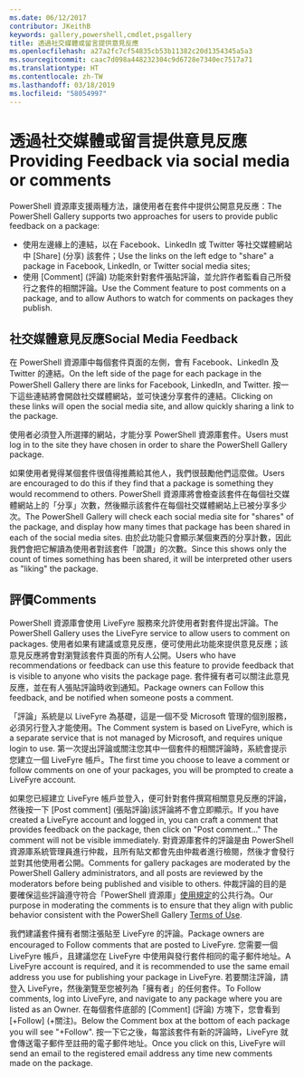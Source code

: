 ```yaml
---
ms.date: 06/12/2017
contributor: JKeithB
keywords: gallery,powershell,cmdlet,psgallery
title: 透過社交媒體或留言提供意見反應
ms.openlocfilehash: a27a2fc7cf54835cb53b11382c20d1354345a5a3
ms.sourcegitcommit: caac7d098a448232304c9d6728e7340ec7517a71
ms.translationtype: HT
ms.contentlocale: zh-TW
ms.lasthandoff: 03/18/2019
ms.locfileid: "58054997"
---
```

# <a name="providing-feedback-via-social-media-or-comments"></a><span data-ttu-id="a9583-103">透過社交媒體或留言提供意見反應</span><span class="sxs-lookup"><span data-stu-id="a9583-103">Providing Feedback via social media or comments</span></span>

<span data-ttu-id="a9583-104">PowerShell 資源庫支援兩種方法，讓使用者在套件中提供公開意見反應：</span><span class="sxs-lookup"><span data-stu-id="a9583-104">The PowerShell Gallery supports two approaches for users to provide public feedback on a package:</span></span>

- <span data-ttu-id="a9583-105">使用左邊緣上的連結，以在 Facebook、LinkedIn 或 Twitter 等社交媒體網站中 [Share] \(分享\) 該套件；</span><span class="sxs-lookup"><span data-stu-id="a9583-105">Use the links on the left edge to "share" a package in Facebook, LinkedIn, or Twitter social media sites;</span></span>
- <span data-ttu-id="a9583-106">使用 [Comment] \(評論\) 功能來針對套件張貼評論，並允許作者監看自己所發行之套件的相關評論。</span><span class="sxs-lookup"><span data-stu-id="a9583-106">Use the Comment feature to post comments on a package, and to allow Authors to watch for comments on packages they publish.</span></span>

## <a name="social-media-feedback"></a><span data-ttu-id="a9583-107">社交媒體意見反應</span><span class="sxs-lookup"><span data-stu-id="a9583-107">Social Media Feedback</span></span>

<span data-ttu-id="a9583-108">在 PowerShell 資源庫中每個套件頁面的左側，會有 Facebook、LinkedIn 及 Twitter 的連結。</span><span class="sxs-lookup"><span data-stu-id="a9583-108">On the left side of the page for each package in the PowerShell Gallery there are links for Facebook, LinkedIn, and Twitter.</span></span>
<span data-ttu-id="a9583-109">按一下這些連結將會開啟社交媒體網站，並可快速分享套件的連結。</span><span class="sxs-lookup"><span data-stu-id="a9583-109">Clicking on these links will open the social media site, and allow quickly sharing a link to the package.</span></span>

<span data-ttu-id="a9583-110">使用者必須登入所選擇的網站，才能分享 PowerShell 資源庫套件。</span><span class="sxs-lookup"><span data-stu-id="a9583-110">Users must log in to the site they have chosen in order to share the PowerShell Gallery package.</span></span>

<span data-ttu-id="a9583-111">如果使用者覺得某個套件很值得推薦給其他人，我們很鼓勵他們這麼做。</span><span class="sxs-lookup"><span data-stu-id="a9583-111">Users are encouraged to do this if they find that a package is something they would recommend to others.</span></span>
<span data-ttu-id="a9583-112">PowerShell 資源庫將會檢查該套件在每個社交媒體網站上的「分享」次數，然後顯示該套件在每個社交媒體網站上已被分享多少次。</span><span class="sxs-lookup"><span data-stu-id="a9583-112">The PowerShell Gallery will check each social media site for "shares" of the package, and display how many times that package has been shared in each of the social media sites.</span></span>
<span data-ttu-id="a9583-113">由於此功能只會顯示某個東西的分享計數，因此我們會把它解讀為使用者對該套件「說讚」的次數。</span><span class="sxs-lookup"><span data-stu-id="a9583-113">Since this shows only the count of times something has been shared, it will be interpreted other users as "liking" the package.</span></span>

## <a name="comments"></a><span data-ttu-id="a9583-114">評價</span><span class="sxs-lookup"><span data-stu-id="a9583-114">Comments</span></span>

<span data-ttu-id="a9583-115">PowerShell 資源庫會使用 LiveFyre 服務來允許使用者對套件提出評論。</span><span class="sxs-lookup"><span data-stu-id="a9583-115">The PowerShell Gallery uses the LiveFyre service to allow users to comment on packages.</span></span>
<span data-ttu-id="a9583-116">使用者如果有建議或意見反應，便可使用此功能來提供意見反應；該意見反應將會對瀏覽該套件頁面的所有人公開。</span><span class="sxs-lookup"><span data-stu-id="a9583-116">Users who have recommendations or feedback can use this feature to provide feedback that is visible to anyone who visits the package page.</span></span>
<span data-ttu-id="a9583-117">套件擁有者可以關注此意見反應，並在有人張貼評論時收到通知。</span><span class="sxs-lookup"><span data-stu-id="a9583-117">Package owners can Follow this feedback, and be notified when someone posts a comment.</span></span>

<span data-ttu-id="a9583-118">「評論」系統是以 LiveFyre 為基礎，這是一個不受 Microsoft 管理的個別服務，必須另行登入才能使用。</span><span class="sxs-lookup"><span data-stu-id="a9583-118">The Comment system is based on LiveFyre, which is a separate service that is not managed by Microsoft, and requires unique login to use.</span></span>
<span data-ttu-id="a9583-119">第一次提出評論或關注您其中一個套件的相關評論時，系統會提示您建立一個 LiveFyre 帳戶。</span><span class="sxs-lookup"><span data-stu-id="a9583-119">The first time you choose to leave a comment or follow comments on one of your packages, you will be prompted to create a LiveFyre account.</span></span>

<span data-ttu-id="a9583-120">如果您已經建立 LiveFyre 帳戶並登入，便可針對套件撰寫相關意見反應的評論，然後按一下 [Post comment] \(張貼評論\)該評論將不會立即顯示。</span><span class="sxs-lookup"><span data-stu-id="a9583-120">If you have created a LiveFyre account and logged in, you can craft a comment that provides feedback on the package, then click on "Post comment..." The comment will not be visible immediately.</span></span>
<span data-ttu-id="a9583-121">對資源庫套件的評論是由 PowerShell 資源庫系統管理員進行仲裁，且所有貼文都會先由仲裁者進行檢閱，然後才會發行並對其他使用者公開。</span><span class="sxs-lookup"><span data-stu-id="a9583-121">Comments for gallery packages are moderated by the PowerShell Gallery administrators, and all posts are reviewed by the moderators before being published and visible to others.</span></span>
<span data-ttu-id="a9583-122">仲裁評論的目的是要確保這些評論遵守符合「PowerShell 資源庫」[使用規定](https://www.powershellgallery.com/policies/Terms)的公共行為。</span><span class="sxs-lookup"><span data-stu-id="a9583-122">Our purpose in moderating the comments is to ensure that they align with public behavior consistent with the PowerShell Gallery [Terms of Use](https://www.powershellgallery.com/policies/Terms).</span></span>

<span data-ttu-id="a9583-123">我們建議套件擁有者關注張貼至 LiveFyre 的評論。</span><span class="sxs-lookup"><span data-stu-id="a9583-123">Package owners are encouraged to Follow comments that are posted to LiveFyre.</span></span>
<span data-ttu-id="a9583-124">您需要一個 LiveFyre 帳戶，且建議您在 LiveFyre 中使用與發行套件相同的電子郵件地址。</span><span class="sxs-lookup"><span data-stu-id="a9583-124">A LiveFyre account is required, and it is recommended to use the same email address you use for publishing your package in LiveFyre.</span></span>
<span data-ttu-id="a9583-125">若要關注評論，請登入 LiveFyre，然後瀏覽至您被列為「擁有者」的任何套件。</span><span class="sxs-lookup"><span data-stu-id="a9583-125">To Follow comments, log into LiveFyre, and navigate to any package where you are listed as an Owner.</span></span>
<span data-ttu-id="a9583-126">在每個套件底部的 [Comment] \(評論\) 方塊下，您會看到 [+Follow] \(+關注\)。</span><span class="sxs-lookup"><span data-stu-id="a9583-126">Below the Comment box at the bottom of each package you will see "+Follow".</span></span>
<span data-ttu-id="a9583-127">按一下它之後，每當該套件有新的評論時，LiveFyre 就會傳送電子郵件至註冊的電子郵件地址。</span><span class="sxs-lookup"><span data-stu-id="a9583-127">Once you click on this, LiveFyre will send an email to the registered email address any time new comments made on the package.</span></span>
